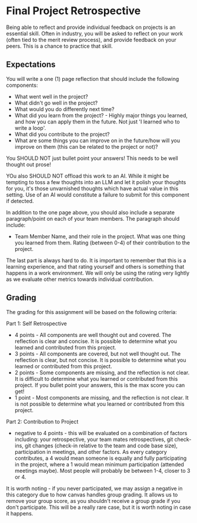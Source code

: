 # Final Project Retrospective

Being able to reflect and provide individual feedback on projects is an essential skill. Often in industry, you will be asked to reflect on your work (often tied to the merit review process), and provide feedback on your peers. This is a chance to practice that skill.


## Expectations
You will write a one (1) page reflection that should include the following components:

* What went well in the project?
* What didn't go well in the project?
* What would you do differently next time?
* What did you learn from the project? - Highly major things you learned, and how you can apply them in the future. Not just 'I learned who to write a loop'. 
* What did you contribute to the project? 
* What are some things you can improve on in the future/how will you improve on them (this can be related to the project or not)?

You SHOULD NOT just bullet point your answers! This needs to be well thought out prose!

YOu also SHOULD NOT offload this work to an AI. While it might be tempting to toss a few thoughts into an LLM and let it polish your thoughts for you, it's those unvarnished thoughts which have actual value in this setting. Use of an AI would constitute a failure to submit for this component if detected.


In addition to the one page above, you should also include a separate paragraph/point on each of your team members. The paragraph should include:

* Team Member Name, and their role in the project. What was one thing you learned from them. Rating (between 0-4) of their contribution to the project. 

The last part is always hard to do. It is important to remember that this is a learning experience, and that rating yourself and others is something that happens in a work environment. We will only be using the rating very lightly as we evaluate other metrics towards individual contribution. 


## Grading

The grading for this assignment will be based on the following criteria:

Part 1: Self Retrospective 
* 4 points - All components are well thought out and covered. The reflection is clear and concise. It is possible to determine what you learned and contributed from this project.
* 3 points - All components are covered, but not well thought out. The reflection is clear, but not concise. It is possible to determine what you learned or contributed from this project.
* 2 points - Some components are missing, and the reflection is not clear. It is difficult to determine what you learned or contributed from this project. If you bullet point your answers, this is the max score you can get!
* 1 point - Most components are missing, and the reflection is not clear. It is not possible to determine what you learned or contributed from this project.

Part 2: Contribution to Project
* negative to 4 points - this will be evaluated on a combination of factors including: your retrospective, your team mates retrospectives, git check-ins, git changes (check-in relative to the team and code base size), participation in meetings, and other factors.  As every category contributes, a 4 would mean someone is equally and fully participating in the project, where a 1 would mean minimum participation (attended meetings maybe). Most people will probably be between 1-4, closer to 3 or 4.

It is worth noting - if you never participated, we may assign a negative in this category due to how canvas handles group grading. It allows us to remove your group score, as you shouldn't receive a group grade if you don't participate. This will be a really rare case, but it is worth noting in case it happens. 
